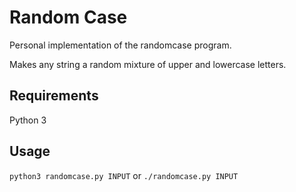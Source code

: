 # Random Case
Personal implementation of the randomcase program.

Makes any string a random mixture of upper and lowercase letters.

## Requirements
Python 3

## Usage
`python3 randomcase.py INPUT` or `./randomcase.py INPUT`